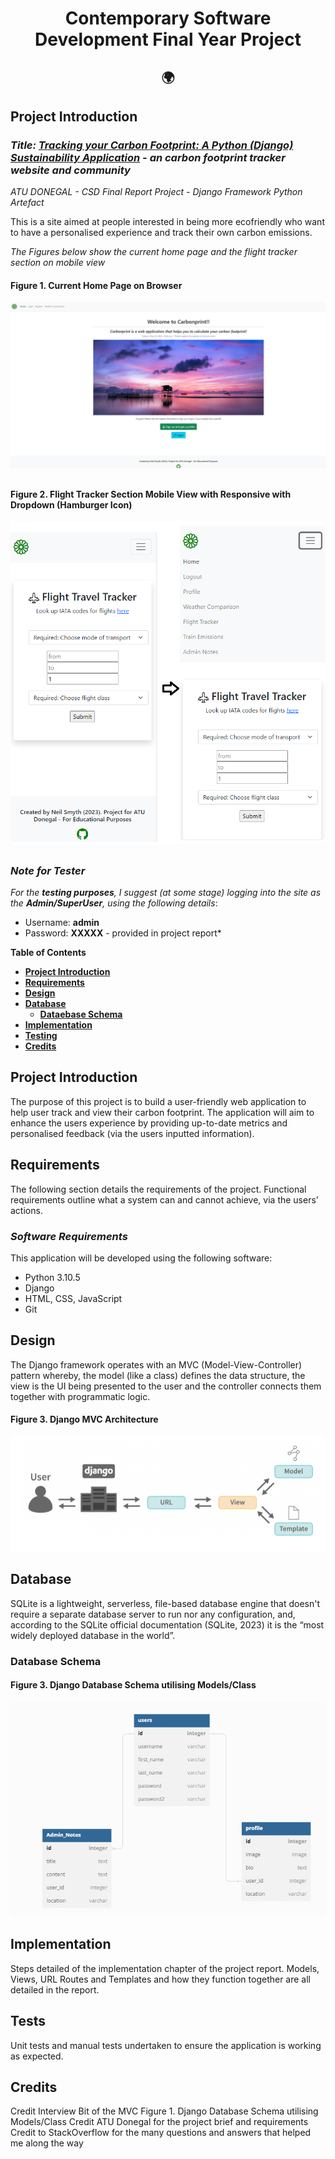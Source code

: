 <h1 align="center">Contemporary Software Development Final Year Project 

<h2 align="center"> 🌍  </h2>

## **Project Introduction**

### *Title: **[Tracking your Carbon Footprint: A Python (Django) Sustainability Application](https://github.com/NeiloErnesto89/carbonprint)** - an carbon footprint tracker website and community*

*ATU DONEGAL - CSD Final Report Project - Django Framework Python Artefact*

This is a site aimed at people interested in being more ecofriendly who want to have a personalised experience and track their own carbon emissions.

*The Figures below show the current home page and the flight tracker section on mobile view*

#### Figure 1. Current Home Page on Browser
![home](/media/readme_docs/home_page_carbonprint.png "Current Home Page Browser" ) <h2>


#### Figure 2. Flight Tracker Section Mobile View with Responsive with Dropdown (Hamburger Icon)
![mvc](/media/readme_docs/flight_tracker_page_mobile.png "Flight Tracker Section Mobile with Dropdown" ) <h2>



### *Note for Tester*

*For the **testing purposes**, I suggest (at some stage) logging into the site as the **Admin/SuperUser**, using the following details*: 
- Username: **admin**   
- Password: **XXXXX** - provided in project report*

**Table of Contents**

- [**Project Introduction**](#project-introduction)
- [**Requirements**](#requirements)
- [**Design**](#design)
- [**Database**](#database)
	- [**Dataebase Schema**](#database-schema)
- [**Implementation**](#implementation)
- [**Testing**](#testing)
- [**Credits**](#credits)


## **Project Introduction**
The purpose of this project is to build a user-friendly web application to help user track and view their carbon footprint. The application will aim to enhance the users experience by providing up-to-date metrics and personalised feedback (via the users inputted information).

## **Requirements**

The following section details the requirements of the project. Functional requirements outline what a system can and cannot achieve, via the users’ actions. 

### *Software Requirements*
This application will be developed using the following software:
- Python 3.10.5
- Django
- HTML, CSS, JavaScript
- Git


## **Design**

The Django framework operates with an MVC (Model-View-Controller) pattern whereby, the model (like a class) defines the data structure, the view is the UI being presented to the user and the controller connects them together with programmatic logic.

#### Figure 3. Django MVC Architecture
![mvc](/media/readme_docs/djang_architecture.png "MVC" ) <h2>


## **Database**

SQLite is a lightweight, serverless, file-based database engine that doesn't require a separate database server to run nor any configuration, and, according to the SQLite official documentation (SQLite, 2023) it is the “most widely deployed database in the world”. 

### **Database Schema**
#### Figure 3. Django Database Schema utilising Models/Class
![database schema](/media/readme_docs/CSW_Project_DB_Schema.png "Django Database Schema" ) <h2>




## **Implementation**

Steps detailed of the implementation chapter of the project report. Models, Views, URL Routes and Templates and how they function together are all detailed in the report.

## **Tests**

Unit tests and manual tests undertaken to ensure the application is working as expected.

## **Credits** 

Credit Interview Bit of the MVC Figure 1. Django Database Schema utilising Models/Class
Credit ATU Donegal for the project brief and requirements
Credit to StackOverflow for the many questions and answers that helped me along the way